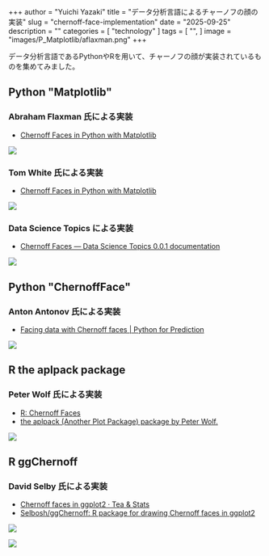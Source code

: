 +++
author = "Yuichi Yazaki"
title = "データ分析言語によるチャーノフの顔の実装"
slug = "chernoff-face-implementation"
date = "2025-09-25"
description = ""
categories = [
    "technology"
]
tags = [
    "",
]
image = "images/P_Matplotlib/aflaxman.png"
+++

データ分析言語であるPythonやRを用いて、チャーノフの顔が実装されているものを集めてみました。

<!--more-->

## Python "Matplotlib"

### Abraham Flaxman 氏による実装

- [Chernoff Faces in Python with Matplotlib](https://gist.github.com/aflaxman/4043086)

![](images/P_Matplotlib/aflaxman.png)


### Tom White 氏による実装

- [Chernoff Faces in Python with Matplotlib](https://gist.github.com/dribnet/e26f52f423f0656c1bb8fc6f4e741cc2)

![](images/P_Matplotlib/dribnet.png)


### Data Science Topics による実装

- [Chernoff Faces — Data Science Topics 0.0.1 documentation](https://datascience.oneoffcoder.com/chernoff-faces.html)

![](images/P_Matplotlib/oneoffcoder.png)


## Python "ChernoffFace"

### Anton Antonov 氏による実装

- [Facing data with Chernoff faces | Python for Prediction](https://pythonforprediction.wordpress.com/2022/12/25/facing-data-with-chernoff-faces/)

![](images/P_ChernoffFace/output_16_0.png)

## R the aplpack package

### Peter Wolf 氏による実装

- [R: Chernoff Faces](https://search.r-project.org/CRAN/refmans/aplpack/html/faces.html)
- [the aplpack (Another Plot Package) package by Peter Wolf.](https://flowingdata.com/2010/08/31/how-to-visualize-data-with-cartoonish-faces/)

![](images/R_aplpack/Chernoff-faces-with-state-names-550x571.png)

## R ggChernoff

### David Selby 氏による実装

- [Chernoff faces in ggplot2 · Tea & Stats](https://selbydavid.com/2017/06/25/ggchernoff/)
- [Selbosh/ggChernoff: R package for drawing Chernoff faces in ggplot2](https://github.com/Selbosh/ggChernoff)

![](images/R_ggChernoff/ggchernoff.png)

![](images/R_ggChernoff/R_ggChernoff.png)

